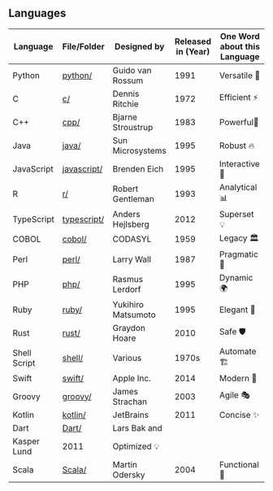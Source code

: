 ## Languages

| Language          | File/Folder                          |    Designed by     | Released in (Year)  | One Word about this Language |   
|-------------------|--------------------------------------|----------|---------------------|----------------------------------------|
| Python            | [python/](/languages/python)         | Guido van Rossum  |       1991          |          Versatile 🚀        |
| C                 | [c/](/languages/c)                   | Dennis Ritchie    |       1972          |          Efficient ⚡        |
| C++               | [cpp/](/languages/cpp)               | Bjarne Stroustrup |       1983          |          Powerful💪          |
| Java              | [java/](/languages/java)             | Sun Microsystems  |       1995          |          Robust 🔥           |
| JavaScript        | [javascript/](/languages/javascript) | Brenden Eich      |       1995          |          Interactive 🎯      |
| R                 | [r/](/languages/r)                   | Robert Gentleman  |       1993          |          Analytical 📊       |
| TypeScript        | [typescript/](/languages/typescript) | Anders Hejlsberg  |       2012          |          Superset 💡         |
| COBOL             | [cobol/](/languages/cobol)           | CODASYL           |       1959          |          Legacy 🏛️           |
| Perl              | [perl/](/languages/perl)             | Larry Wall        |       1987          |          Pragmatic 🦪        |
| PHP               | [php/](/languages/php)               | Rasmus Lerdorf    |       1995          |          Dynamic 🌍          |
| Ruby              | [ruby/](/languages/ruby)             | Yukihiro Matsumoto|       1995          |          Elegant 💎          |
| Rust              | [rust/](/languages/rust)             | Graydon Hoare     |       2010          |          Safe 🛡️             |
| Shell Script      | [shell/](/languages/shell-script)    | Various           |       1970s         |          Automate 🏗️         |
| Swift             | [swift/](/languages/swift)           | Apple Inc.        |       2014          |          Modern 🍏           |
| Groovy            | [groovy/](/languages/groovy)         | James Strachan    |       2003          |          Agile 🎭            |
| Kotlin            | [kotlin/](/languages/kotlin)         | JetBrains         |       2011          |          Concise ✨          |
| Dart              | [Dart/](/languages/Dart)             | Lars Bak and 
                                                             Kasper Lund       |       2011          |          Optimized 💡        |
| Scala             | [Scala/](/languages/Scala)           | Martin Odersky    |       2004          |          Functional 🦪       |



